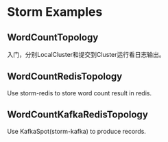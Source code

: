 # Storm Examples


## WordCountTopology

入门，分别LocalCluster和提交到Cluster运行看日志输出。


## WordCountRedisTopology

Use storm-redis to store word count result in redis.

## WordCountKafkaRedisTopology

Use KafkaSpot(storm-kafka) to produce records.